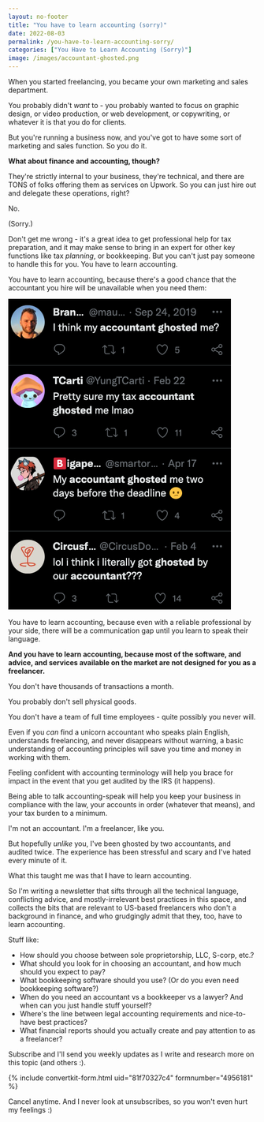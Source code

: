 ```yaml
---
layout: no-footer
title: "You have to learn accounting (sorry)"
date: 2022-08-03
permalink: /you-have-to-learn-accounting-sorry/
categories: ["You Have to Learn Accounting (Sorry)"]
image: /images/accountant-ghosted.png
---
```


When you started freelancing, you became your own marketing and sales department.

You probably didn't _want_ to - you probably wanted to focus on graphic design, or video production, or web development, or copywriting, or whatever it is that you do for clients.

But you're running a business now, and you've got to have some sort of marketing and sales function. So you do it.

**What about finance and accounting, though?**

They're strictly internal to your business, they're technical, and there are TONS of folks offering them as services on Upwork. So you can just hire out and delegate these operations, right?

No.

(Sorry.)

Don't get me wrong - it's a great idea to get professional help for tax preparation, and it may make sense to bring in an expert for other key functions like tax _planning_, or bookkeeping. But you can't just pay someone to handle this for you. You have to learn accounting.

You have to learn accounting, because there's a good chance that the accountant you hire will be unavailable when you need them:

![screenshot of tweets from people whose accountants have ghosted them](/images/accountant-ghosted.png)

You have to learn accounting, because even with a reliable professional by your side, there will be a communication gap until you learn to speak their language.

**And you have to learn accounting, because most of the software, and advice, and services available on the market are not designed for you as a freelancer.**

You don't have thousands of transactions a month. 

You probably don't sell physical goods. 

You don't have a team of full time employees - quite possibly you never will.

Even if you _can_ find a unicorn accountant who speaks plain English, understands freelancing, and never disappears without warning, a basic understanding of accounting principles will save you time and money in working with them.

Feeling confident with accounting terminology will help you brace for impact in the event that you get audited by the IRS (it happens).

Being able to talk accounting-speak will help you keep your business in compliance with the law, your accounts in order (whatever that means), and your tax burden to a minimum.

I'm not an accountant. I'm a freelancer, like you.

But hopefully _unlike_ you, I've been ghosted by two accountants, and audited twice. The experience has been stressful and scary and I've hated every minute of it.

What this taught me was that **I** have to learn accounting.

So I'm writing a newsletter that sifts through all the technical language, conflicting advice, and mostly-irrelevant best practices in this space, and collects the bits that are relevant to US-based freelancers who don't a background in finance, and who grudgingly admit that they, too, have to learn accounting.

Stuff like:

- How should you choose between sole proprietorship, LLC, S-corp, etc.?
- What should you look for in choosing an accountant, and how much should you expect to pay?
- What bookkeeping software should you use? (Or do you even need bookkeeping software?)
- When do you need an accountant vs a bookkeeper vs a lawyer? And when can you just handle stuff yourself?
- Where's the line between legal accounting requirements and nice-to-have best practices?
- What financial reports should you actually create and pay attention to as a freelancer?

Subscribe and I'll send you weekly updates as I write and research more on this topic (and others :).

{% include convertkit-form.html uid="81f70327c4" formnumber="4956181" %}

Cancel anytime. And I never look at unsubscribes, so you won't even hurt my feelings :)

